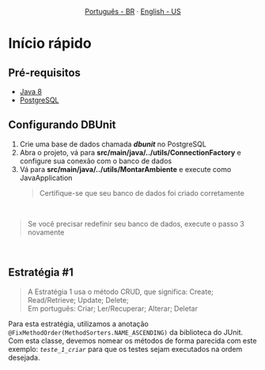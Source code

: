 <p align="center">
   <a href="/docs/README.pt-BR.md">Português - BR</a>
   ·
   <a href="/docs/README.en-US.md">English - US</a>
</p>

# Início rápido

## Pré-requisitos

- [Java 8](https://www.oracle.com/br/java/technologies/javase/javase8-archive-downloads.html)
- [PostgreSQL](PostgreSQL)

## Configurando DBUnit

1. Crie uma base de dados chamada **_dbunit_** no PostgreSQL
2. Abra o projeto, vá para **src/main/java/../utils/ConnectionFactory** e configure sua conexão com o banco de dados
3. Vá para **src/main/java/../utils/MontarAmbiente** e execute como JavaApplication
   > Certifique-se que seu banco de dados foi criado corretamente

<br>

> Se você precisar redefinir seu banco de dados, execute o passo 3 novamente

<br>

## Estratégia #1

> A Estratégia 1 usa o método CRUD, que significa: Create; Read/Retrieve; Update; Delete; <br>Em português: Criar; Ler/Recuperar; Alterar; Deletar

Para esta estratégia, utilizamos a anotação `@FixMethodOrder(MethodSorters.NAME_ASCENDING)` da biblioteca do JUnit. Com esta classe, devemos nomear os métodos de forma parecida com este exemplo: _`teste_1_criar`_ para que os testes sejam executados na ordem desejada.
